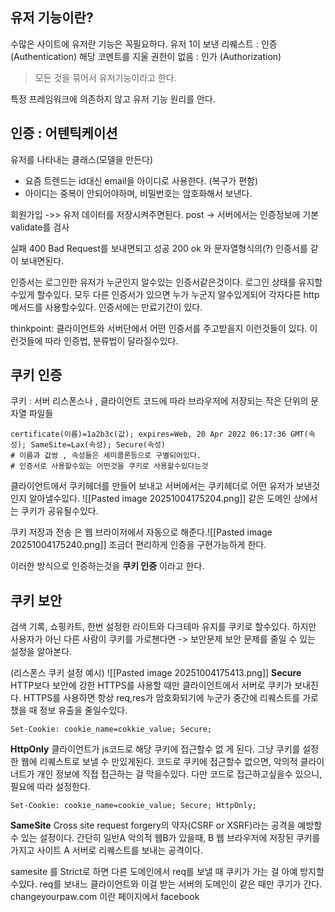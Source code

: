 ## 유저 기능이란?
수많은 사이트에 유저란 기능은 꼭필요하다.
유저 1이 보낸 리퀘스트 : 인증(Authentication)
해당 코멘트를 지울 권한이  없음 : 인가 (Authorization)
> 모든 것을  묶어서 유저기능이라고 한다.

특정 프레임워크에 의존하지 않고 유저 기능 원리를 안다.

## 인증 : 어텐틱케이션
유저를 나타내는  클래스(모델을 만든다)
-  요즘 트렌드는 id대신 email을 아이디로 사용한다. (복구가 편함)
- 아이디는 중복이 안되어야하며, 비밀번호는 암호화해서 보낸다.

회원가입 ->> 유저 데이터를 저장시켜주면된다.
post -> 서버에서는 인증정보에 기본validate를 검사

실패 400 Bad Request를 보내면되고
성공 200 ok 와 문자열형식의(?) 인증서를  같이 보내면된다.

인증서는 로그인한 유저가 누군인지 알수있는 인증서같은것이다.
로그인 상태를 유지할수있게 할수있다.
모두 다른 인증서가 있으면 누가 누군지 알수있게되어 각자다른 http메서드를 사용할수있다.
인증서에는 만료기간이 있다.

thinkpoint: 클라이언트와 서버단에서 어떤 인증서를 주고받을지 이런것들이 있다. 이런것들에 따라 인증법, 분류법이 달라질수있다.

## 쿠키 인증
쿠키 : 서버 리스폰스나 , 클라이언트 코드에 따라 브라우저에 저장되는 작은 단위의 문자열 파일들
```cookie
certificate(이름)=1a2b3c(값); expires=Web, 20 Apr 2022 06:17:36 GMT(속성); SameSite=Lax(속성); Secure(속성)
# 이름과 값쌍 , 속성들은 세미콜론등으로 구별되어있다.
# 인증서로 사용할수있는 어떤것을 쿠키로 사용할수있다는것
```
클라이언트에서 쿠키헤더를 만들어 보내고 서버에서는 쿠키헤더로 어떤 유저가 보낸것인지 알아낼수있다.
![[Pasted image 20251004175204.png]]
같은 도메인 상에서는 쿠키가 공유될수있다.

쿠키 저장과  전송
은 웹 브라이저에서 자동으로 해준다.![[Pasted image 20251004175240.png]]
조금더 편리하게 인증을 구현가능하게 한다.

이러한 방식으로 인증하는것을 **쿠키 인증** 이라고 한다.

## 쿠키 보안
검색 기록, 쇼핑카트, 한번 설정한 라이트와 다크테마 유지를 쿠키로 할수있다.
하지만 사용자가 아닌 다른  사람이 쿠키를 가로첸다면 -> 보안문제
보안 문제를 줄일 수 있는 설정을 알아본다.

(리스폰스 쿠키 설정 예시)
![[Pasted image 20251004175413.png]]
**Secure**
HTTP보다 보안에 강한 HTTPS를 사용할 때만 클라이언트에서 서버로 쿠키가 보내진다.
HTTPS를 사용하면 항상 req,res가 암호화되기에 누군가 중간에 리퀘스트를 가로챘을 때 정보 유출을 줄일수있다.
```http
Set-Cookie: cookie_name=cokkie_value; Secure;
```
**HttpOnly**
클라이언트가 js코드로 해당 쿠키에 접근할수 없 게 된다.
그냥 쿠키를  설정한 웹에 리퀘스트로 보낼 수 만있게된다.
코드로 쿠키에 접근할수 없으면, 악의적 클라이너트가 개인 정보에 직접 접근하는  걸 막을수있다.
다만 코드로 접근하고싶을수 있으니, 필요에 따라 설정한다.
```http
Set-Cookie: cookie_name=cookie_value; Secure; HttpOnly;
```
**SameSite**
Cross site request forgery의 약자(CSRF  or XSRF)라는 공격을 예방할 수 있는 설정이다.
간단히 일반A 악의적 웹B가 있을때, B 웹 브라우저에  저장된 쿠키를 가지고 사이트 A 서버로 리퀘스트를  보내는 공격이다.

samesite 를 Strict로 하면 다른 도메인에서 req를 보낼 때 쿠키가 가는 걸 아예 방지할수있다.
req를 보내느 클라이언트와  이걸 받는 서버의 도메인이 같은 때만 쿠기가 간다.
changeyourpaw.com 이란 페이지에서 facebook